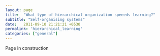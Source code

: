 ```yaml
---
layout: page
title:  "What type of hierarchical organization speeeds learning?"
subtitle: "Self-organising systems"
date:   2011-09-10 21:21:21 +0530
permalink: 'hierarchical_learning'
categories: ["general"]
---
```


Page in construction